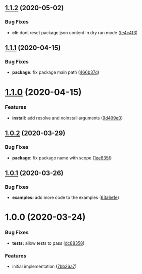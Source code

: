 ## [1.1.2](https://github.com/vdtn359/mono-install/compare/v1.1.1...v1.1.2) (2020-05-02)


### Bug Fixes

* **cli:** dont reset package json content in dry run mode ([fe4c4f3](https://github.com/vdtn359/mono-install/commit/fe4c4f3527e97b077ec6a4d314099c5de0abc611))

## [1.1.1](https://github.com/vdtn359/mono-install/compare/v1.1.0...v1.1.1) (2020-04-15)


### Bug Fixes

* **package:** fix package main path ([466b37d](https://github.com/vdtn359/mono-install/commit/466b37d67b2e5fa49423373bb7ade0c5418916aa))

# [1.1.0](https://github.com/vdtn359/mono-install/compare/v1.0.2...v1.1.0) (2020-04-15)


### Features

* **install:** add resolve and noInstall arguments ([9d409e0](https://github.com/vdtn359/mono-install/commit/9d409e08fa90eab7eaf2e7f22fd114cf6f9ec75b))

## [1.0.2](https://github.com/vdtn359/mono-install/compare/v1.0.1...v1.0.2) (2020-03-29)


### Bug Fixes

* **package:** fix package name with scope ([1ee635f](https://github.com/vdtn359/mono-install/commit/1ee635fe79893ee71b8d05dc2c57f7e6d6cc5b48))

## [1.0.1](https://github.com/vdtn359/mono-install/compare/v1.0.0...v1.0.1) (2020-03-26)


### Bug Fixes

* **examples:** add more code to the examples ([63a6e1e](https://github.com/vdtn359/mono-install/commit/63a6e1e8649129820a8d3c3c78d66d72deeff767))

# 1.0.0 (2020-03-24)


### Bug Fixes

* **tests:** allow tests to pass ([dc88358](https://github.com/vdtn359/mono-install/commit/dc88358938b643c4acf5d5d31de6e2107c84e295))


### Features

* initial implementation ([7bb26a7](https://github.com/vdtn359/mono-install/commit/7bb26a74288ed661af4dfb5db9663d2006d8b34f))
